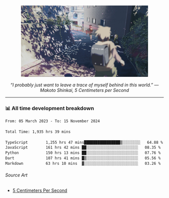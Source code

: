 <p align="center"><img src="asset/header.jpg" width="80%"/></p>
<p align="center"><i>“I probably just want to leave a trace of myself behind in this world.” ― Makoto Shinkai, 5 Centimeters per Second</i></p>

---
<!--
<details>
  <summary>📃 My Resume</summary>

### Education

- 📖 **Computer Science**\
📆 10/2021 - present\
📍 **Thang Long University** - Hoang Mai, Hanoi, Vietnam

### Experience

<img align="right" src="https://img.shields.io/badge/Figma-F24E1E?style=flat&logo=figma&logoColor=white"/>
<img align="right" src="https://img.shields.io/badge/node.js-6DA55F?style=flat&logo=node.js&logoColor=white"/>
<img align="right" src="https://img.shields.io/badge/Next.js-black?style=flat&logo=next.js&logoColor=white"/>
<img align="right" src="https://img.shields.io/badge/TypeScript-007ACC?style=flat&logo=typescript&logoColor=white"/>


- 👨‍💻 **Frontend Web Intern**\
📆 07/2023 - present\
📍 **MQ ICT Solutions** - Hoang Mai, Hanoi, Vietnam
</details> 
-->

### 📊 All time development breakdown

<!--START_SECTION:waka-->

```txt
From: 05 March 2023 - To: 15 November 2024

Total Time: 1,935 hrs 39 mins

TypeScript        1,255 hrs 47 mins████████████████▒░░░░░░░░   64.88 %
JavaScript        161 hrs 42 mins ██░░░░░░░░░░░░░░░░░░░░░░░   08.35 %
Python            150 hrs 13 mins ██░░░░░░░░░░░░░░░░░░░░░░░   07.76 %
Dart              107 hrs 41 mins █▒░░░░░░░░░░░░░░░░░░░░░░░   05.56 %
Markdown          63 hrs 10 mins  ▓░░░░░░░░░░░░░░░░░░░░░░░░   03.26 %
```

<!--END_SECTION:waka-->

###### Source Art

-  [5 Centimeters Per Second](https://wallhaven.cc/w/nrowq1)

